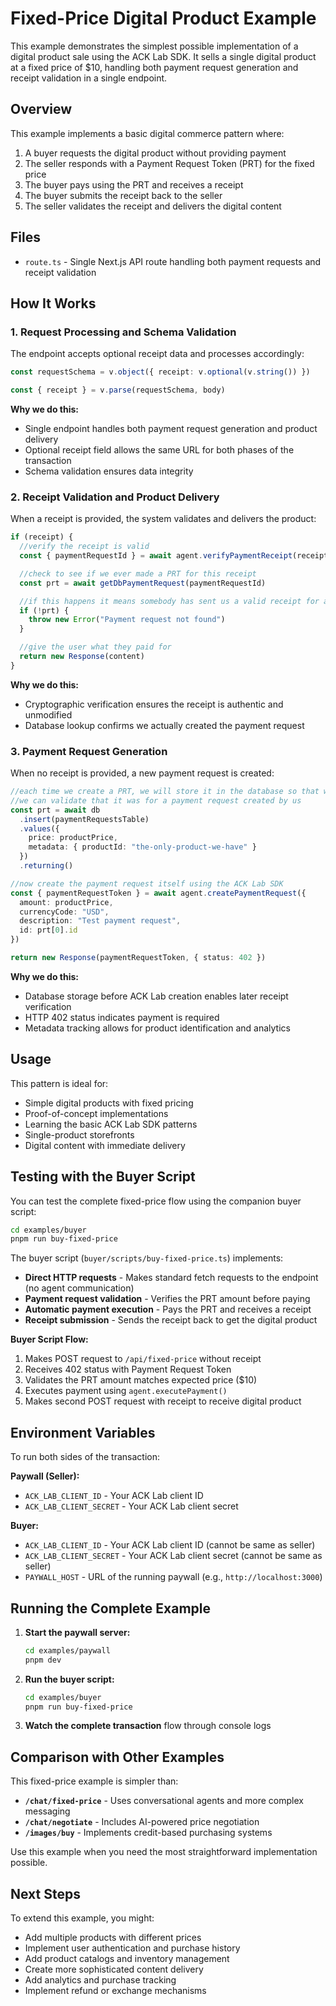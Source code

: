 # Fixed-Price Digital Product Example

This example demonstrates the simplest possible implementation of a digital product sale using the ACK Lab SDK. It sells a single digital product at a fixed price of $10, handling both payment request generation and receipt validation in a single endpoint.

## Overview

This example implements a basic digital commerce pattern where:

1. A buyer requests the digital product without providing payment
2. The seller responds with a Payment Request Token (PRT) for the fixed price
3. The buyer pays using the PRT and receives a receipt
4. The buyer submits the receipt back to the seller
5. The seller validates the receipt and delivers the digital content

## Files

- `route.ts` - Single Next.js API route handling both payment requests and receipt validation

## How It Works

### 1. Request Processing and Schema Validation

The endpoint accepts optional receipt data and processes accordingly:

```typescript
const requestSchema = v.object({ receipt: v.optional(v.string()) })

const { receipt } = v.parse(requestSchema, body)
```

**Why we do this:**

- Single endpoint handles both payment request generation and product delivery
- Optional receipt field allows the same URL for both phases of the transaction
- Schema validation ensures data integrity

### 2. Receipt Validation and Product Delivery

When a receipt is provided, the system validates and delivers the product:

```typescript
if (receipt) {
  //verify the receipt is valid
  const { paymentRequestId } = await agent.verifyPaymentReceipt(receipt)

  //check to see if we ever made a PRT for this receipt
  const prt = await getDbPaymentRequest(paymentRequestId)

  //if this happens it means somebody has sent us a valid receipt for a payment request we never made
  if (!prt) {
    throw new Error("Payment request not found")
  }

  //give the user what they paid for
  return new Response(content)
}
```

**Why we do this:**

- Cryptographic verification ensures the receipt is authentic and unmodified
- Database lookup confirms we actually created the payment request

### 3. Payment Request Generation

When no receipt is provided, a new payment request is created:

```typescript
//each time we create a PRT, we will store it in the database so that when we receive a receipt
//we can validate that it was for a payment request created by us
const prt = await db
  .insert(paymentRequestsTable)
  .values({
    price: productPrice,
    metadata: { productId: "the-only-product-we-have" }
  })
  .returning()

//now create the payment request itself using the ACK Lab SDK
const { paymentRequestToken } = await agent.createPaymentRequest({
  amount: productPrice,
  currencyCode: "USD",
  description: "Test payment request",
  id: prt[0].id
})

return new Response(paymentRequestToken, { status: 402 })
```

**Why we do this:**

- Database storage before ACK Lab creation enables later receipt verification
- HTTP 402 status indicates payment is required
- Metadata tracking allows for product identification and analytics

## Usage

This pattern is ideal for:

- Simple digital products with fixed pricing
- Proof-of-concept implementations
- Learning the basic ACK Lab SDK patterns
- Single-product storefronts
- Digital content with immediate delivery

## Testing with the Buyer Script

You can test the complete fixed-price flow using the companion buyer script:

```bash
cd examples/buyer
pnpm run buy-fixed-price
```

The buyer script (`buyer/scripts/buy-fixed-price.ts`) implements:

- **Direct HTTP requests** - Makes standard fetch requests to the endpoint (no agent communication)
- **Payment request validation** - Verifies the PRT amount before paying
- **Automatic payment execution** - Pays the PRT and receives a receipt
- **Receipt submission** - Sends the receipt back to get the digital product

**Buyer Script Flow:**

1. Makes POST request to `/api/fixed-price` without receipt
2. Receives 402 status with Payment Request Token
3. Validates the PRT amount matches expected price ($10)
4. Executes payment using `agent.executePayment()`
5. Makes second POST request with receipt to receive digital product

## Environment Variables

To run both sides of the transaction:

**Paywall (Seller):**

- `ACK_LAB_CLIENT_ID` - Your ACK Lab client ID
- `ACK_LAB_CLIENT_SECRET` - Your ACK Lab client secret

**Buyer:**

- `ACK_LAB_CLIENT_ID` - Your ACK Lab client ID (cannot be same as seller)
- `ACK_LAB_CLIENT_SECRET` - Your ACK Lab client secret (cannot be same as seller)
- `PAYWALL_HOST` - URL of the running paywall (e.g., `http://localhost:3000`)

## Running the Complete Example

1. **Start the paywall server:**

   ```bash
   cd examples/paywall
   pnpm dev
   ```

2. **Run the buyer script:**

   ```bash
   cd examples/buyer
   pnpm run buy-fixed-price
   ```

3. **Watch the complete transaction** flow through console logs

## Comparison with Other Examples

This fixed-price example is simpler than:

- **`/chat/fixed-price`** - Uses conversational agents and more complex messaging
- **`/chat/negotiate`** - Includes AI-powered price negotiation
- **`/images/buy`** - Implements credit-based purchasing systems

Use this example when you need the most straightforward implementation possible.

## Next Steps

To extend this example, you might:

- Add multiple products with different prices
- Implement user authentication and purchase history
- Add product catalogs and inventory management
- Create more sophisticated content delivery
- Add analytics and purchase tracking
- Implement refund or exchange mechanisms
